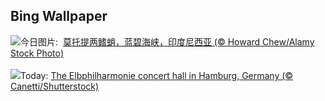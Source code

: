## Bing Wallpaper
![](https://www.bing.com/th?id=OHR.MototiOctopus_ZH-CN5778894536_UHD.jpg&w=1000)今日图片: &nbsp;[莫托提两鳍蛸，蓝碧海峡，印度尼西亚 (© Howard Chew/Alamy Stock Photo)](https://www.bing.com/th?id=OHR.MototiOctopus_ZH-CN5778894536_UHD.jpg)
<br><br/>
![](https://www.bing.com/th?id=OHR.ElbePhilharmonic_EN-US8658450086_UHD.jpg&w=1000)Today: [The Elbphilharmonie concert hall in Hamburg, Germany (© Canetti/Shutterstock)](https://www.bing.com/th?id=OHR.ElbePhilharmonic_EN-US8658450086_UHD.jpg)
<br><br/>
